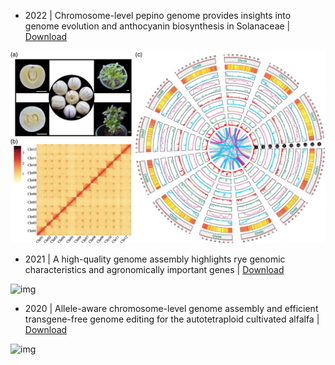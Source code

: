 
- 2022 | Chromosome-level pepino genome provides insights into genome evolution and anthocyanin biosynthesis in Solanaceae | [Download](https://github.com/bbalog87/catfish-genome/blob/main/Side_papers/The%20Plant%20Journal%20-%202022%20-%20Song%20-%20Chromosome%E2%80%90level%20pepino%20genome%20provides%20insights%20into%20genome%20evolution%20and%20anthocyanin.pdf)



![img](https://github.com/bbalog87/catfish-genome/blob/main/Side_papers/tpj15728-fig-0001-m.jpg)



- 2021 | A high-quality genome assembly highlights rye genomic characteristics and agronomically important genes | [Download](https://www.nature.com/articles/s41588-021-00808-z)

![img](https://media.springernature.com/full/springer-static/image/art%3A10.1038%2Fs41588-021-00808-z/MediaObjects/41588_2021_808_Fig1_HTML.png?as=webp)

- 2020 | Allele-aware chromosome-level genome assembly and efficient transgene-free genome editing for the autotetraploid cultivated alfalfa | [Download](https://www.nature.com/articles/s41467-020-16338-x)

![img](https://media.springernature.com/full/springer-static/image/art%3A10.1038%2Fs41467-020-16338-x/MediaObjects/41467_2020_16338_Fig1_HTML.png?as=webp)
